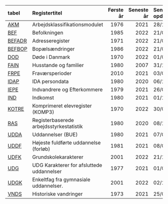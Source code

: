 | tabel                                                                                                                       | Registertitel                             |   Første år |   Seneste år | Seneste opdateringsdato   | Forventet opdateringsdato   |
|:----------------------------------------------------------------------------------------------------------------------------|:------------------------------------------|------------:|-------------:|:--------------------------|:----------------------------|
| [AKM](https://www.dst.dk/extranet/ForskningVariabellister/AKM%20-%20Arbejdsklassifikationsmodulet.html)                     | Arbejdsklassifikationsmodulet             |        1976 |         2021 | 28/11/2022                | 01/12/2023                  |
| [BEF](https://www.dst.dk/extranet/ForskningVariabellister/BEF%20-%20Befolkningen.html)                                      | Befolkningen                              |        1985 |         2022 | 21/02/2023                | 22/05/2023                  |
| [BEFADR](https://www.dst.dk/extranet/ForskningVariabellister/BEFADR%20-%20Adresseregister.html)                             | Adresseregister                           |        1971 |         2022 | 21/02/2023                | 22/05/2023                  |
| [BEFBOP](https://www.dst.dk/extranet/ForskningVariabellister/BEFBOP%20-%20Bopælsændringer.html)                             | Bopælsændringer                           |        1986 |         2022 | 21/02/2023                | 21/02/2024                  |
| [DOD](https://www.dst.dk/extranet/ForskningVariabellister/DOD%20-%20Døde%20i%20Danmark.html)                                | Døde i Danmark                            |        1970 |         2022 | 01/03/2023                | 07/03/2024                  |
| [FAIN](https://www.dst.dk/extranet/ForskningVariabellister/FAIN%20-%20Husstande%20og%20familier.html)                       | Husstande og familier                     |        1980 |         2007 | 31/12/2008                | 31/12/2008                  |
| [FRPE](https://www.dst.dk/extranet/ForskningVariabellister/FRPE%20-%20Fraværsperioder.html)                                 | Fraværsperioder                           |        2010 |         2021 | 03/01/2023                | 05/01/2024                  |
| [IDAP](https://www.dst.dk/extranet/ForskningVariabellister/IDAP%20-%20IDA%20persondata.html)                                | IDA persondata                            |        1980 |         2020 | 06/10/2022                | 03/03/2023                  |
| [IEPE](https://www.dst.dk/extranet/ForskningVariabellister/IEPE%20-%20Indvandrere%20og%20Efterkommere.html)                 | Indvandrere og Efterkommere               |        1979 |         2021 | 26/04/2022                | 04/05/2023                  |
| [IND](https://www.dst.dk/extranet/ForskningVariabellister/IND%20-%20Indkomst.html)                                          | Indkomst                                  |        1980 |         2021 | 01/12/2022                | 01/12/2023                  |
| [KOTRE](https://www.dst.dk/extranet/ForskningVariabellister/KOTRE%20-%20Komprimeret%20elevregister%20(KOMP3).html)          | Komprimeret elevregister (KOMP3)          |        1970 |         2022 | 30/01/2023                | 01/02/2024                  |
| [RAS](https://www.dst.dk/extranet/ForskningVariabellister/RAS%20-%20Registerbaserede%20arbejdsstyrkestatistik.html)         | Registerbaserede arbejdsstyrkestatistik   |        1980 |         2020 | 08/11/2022                | 10/05/2023                  |
| [UDDA](https://www.dst.dk/extranet/ForskningVariabellister/UDDA%20-%20Uddannelser%20(BUE).html)                             | Uddannelser (BUE)                         |        1980 |         2021 | 07/04/2022                | 08/04/2023                  |
| [UDDF](https://www.dst.dk/extranet/ForskningVariabellister/UDDF%20-%20Højeste%20fuldførte%20uddannelse%20(forløb).html)     | Højeste fuldførte uddannelse (forløb)     |        1981 |         2021 | 08/06/2022                | 01/04/2023                  |
| [UDFK](https://www.dst.dk/extranet/ForskningVariabellister/UDFK%20-%20Grundskolekarakterer.html)                            | Grundskolekarakterer                      |        2001 |         2022 | 21/11/2022                | 17/11/2023                  |
| [UDG](https://www.dst.dk/extranet/ForskningVariabellister/UDG%20-%20UDG%20Karakterer%20for%20afsluttede%20uddannelser.html) | UDG Karakterer for afsluttede uddannelser |        1977 |         2021 | 01/03/2022                | 15/03/2023                  |
| [UDGK](https://www.dst.dk/extranet/ForskningVariabellister/UDGK%20-%20Enkeltfag%20fra%20gymnasiale%20uddannelser..html)     | Enkeltfag fra gymnasiale uddannelser.     |        2001 |         2022 | 02/12/2022                | 01/12/2023                  |
| [VNDS](https://www.dst.dk/extranet/ForskningVariabellister/VNDS%20-%20Historiske%20vandringer.html)                         | Historiske vandringer                     |        1973 |         2021 | 25/03/2022                | 22/03/2023                  |